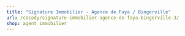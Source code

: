 ```yaml
---
title: "Signature Immobilier - Agence de Faya / Bingerville"
url: /cocody/signature-immobilier-agence-de-faya-bingerville-3/
shop: agent immobilier
---
```

